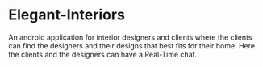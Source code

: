 # Elegant-Interiors
An android application for interior designers and clients where the clients can find the designers and their designs that best fits for their home.
Here the clients and the designers can have a Real-Time chat.
